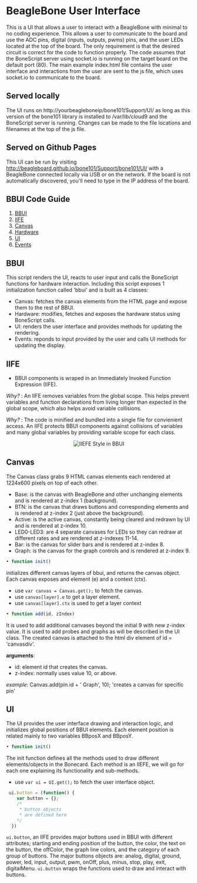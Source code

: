 # BeagleBone User Interface
This is a UI that allows a user to interact with a BeagleBone with minimal to no coding experience. This allows a user to communicate to the board and use the ADC pins, digital (inputs, outputs, pwms) pins, and the user LEDs located at the top of the board. The only requirement is that the desired circuit is correct for the code to function properly. The code assumes that the BoneScript server using socket.io is running on the target board on the default port (80). The main example index.html file contains the user interface and interactions from the user are sent to the js file, which uses socket.io to communicate to the board.

## Served locally
The UI runs on http://yourbeagleboneip/bone101/Support/UI/ as long as this version of the bone101 library is installed to /var/lib/cloud9 and the BoneScript server is running. Changes can be made to the file locations and filenames at the top of the js file.

## Served on Github Pages
This UI can be run by visiting http://beagleboard.github.io/bone101/Support/bone101/UI/ with a BeagleBone connected locally via USB or on the network. If the board is not automatically discovered, you'll need to type in the IP address of the board.

## BBUI Code Guide

  1. [BBUI](#bbui)
  1. [IIFE](#iife)
  1. [Canvas](#canvas)
  1. [Hardware](#hardware)
  1. [UI](#ui)
  1. [Events](#events)
  
## BBUI
This script renders the UI, reacts to user input and calls the BoneScript functions for hardware interaction. Including this script exposes 1 initialization function called 'bbui' and is built as 4 classes:
 * Canvas: fetches the canvas elements from the HTML page and expose them to the rest of BBUI.
 * Hardware: modifies, fetches and exposes the hardware status using BoneScript calls.
 * UI: renders the user interface and provides methods for updating the rendering.
 * Events: reponds to input provided by the user and calls UI methods for updating the display.

## IIFE
  - BBUI components is wraped in an Immediately Invoked Function Expression (IIFE).
  
  *Why?* : An IIFE removes variables from the global scope. This helps prevent variables and function declarations from living longer than expected in the global scope, which also helps avoid variable collisions.

  *Why?* : The code is minified and bundled into a single file for convienient access. An IIFE protects BBUI components against collisions of variables and many global variables by providing variable scope for each class.

<p align="center">
  <img src="http://i1064.photobucket.com/albums/u367/Amr_Ragaey/iiefe2_zps1nkgcl5e.png?raw=true" alt="IIEFE Style in BBUI"/>
</p>

## Canvas
The Canvas class grabs 9 HTML canvas elements each rendered at 1224x600 pixels on top of each other.
* Base: is the canvas with BeagleBone and other unchanging elements and is rendered at z-index 1 (background).
* BTN: is the canvas that draws buttons and corresponding elements and is rendered at z-index 2 (just above the background).
* Active: is the active canvas, constantly being cleared and redrawn by UI and is rendered at z-index 10.
* LED0-LED3: are 4 separate canvases for LEDs so they can redraw at different rates and are rendered at z-indexes 11-14.
* Bar: is the canvas for slider bars and is rendered at z-index 8.
* Graph: is the canvas for the graph controls and is rendered at z-index 9.

```javascript
• function init()
```
initializes different canvas layers of bbui, and returns the canvas object. Each canvas exposes and element (e) and a context (ctx).

- use `var canvas = Canvas.get();` to fetch the canvas.
- use `canvas[layer].e` to get a layer element.
- use `canvas[layer].ctx` is used to get a layer context


```javascript
• function add(id, zIndex)
```
It is used to add additional canvases beyond the initial 9 with new z-index value. It is used to add probes and graphs as will be described in the UI class. The created canvas is attached to the html div element of id = 'canvasdiv'.

**arguments**:

- id:  element id that creates the canvas.
- z-index: normally uses value 10, or above.

_example_: Canvas.add(pin.id + ' Graph', 10); 'creates a canvas for specific pin'

## UI

The UI provides the user interface drawing and interaction logic, and initializes global positions of BBUI elements. Each element position is related mainly to two variables BBposX and BBposY.

```javascript
• function init()
```
The init function defines all the methods used to draw different elements/objects in the Bonecard. Each method is an IIEFE, we will go for each one explaining its functionality and sub-methods.

- use `var ui = UI.get();` to fetch the user interface object.

```javascript
 ui.button = (function() {
    var button = {};
    /* 
     * button objects
     * are defined here
    */
  })
```
`ui.button`, an IIFE provides major buttons used in BBUI with different attributes; starting and ending position of the button, the color, the text on the button, the offColor, the graph line colors, and the category of each group of buttons. The major buttons objects are: analog, digital, ground, power, led, input, output, pwm, onOff, plus, minus, stop, play, exit, digitalMenu. `ui.button` wraps the functions used to draw and interact with buttons.

